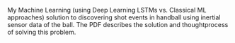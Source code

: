 My Machine Learning (using Deep Learning LSTMs vs. Classical ML approaches) solution to discovering shot events in handball
using inertial sensor data of the ball. 
The PDF describes the solution and thoughtprocess of solving this problem.
